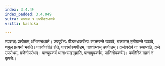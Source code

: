 ```yaml
---
index: 3.4.49
index_padded: 3.4.049
sutra: सप्तम्यां च उपपीडरुधकर्षः
vritti: kashika

---
```

उपशब्दः प्रत्येकम् अभिसम्बध्यते। उपपूर्वेभ्यः पीडरुधकर्षेभ्यः सप्तम्यन्ते उपपदे, चकारात् तृतीयान्ते उपपदे, णमुल प्रत्ययो भवति। पार्श्वोपपीडं शेते, पार्श्वयोरुपपीडम्, पार्श्वाभ्याम् उपपीडम्। व्रजोपरोधं गाः स्थाप्यति, व्रजे उपरोधम्, व्रजेनोपरोधम्। पाण्युपकर्षं धानाः सङ्गृह्णाति, पाणावुपकर्षम्, पाणिनोपकर्षम्। कर्षतेरिदं ग्रहणं न कृषतेः।